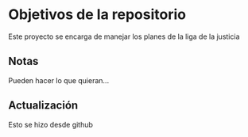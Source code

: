 # Objetivos de la repositorio

Este proyecto se encarga de manejar los planes de la liga de la justicia


## Notas
Pueden hacer lo que quieran...


## Actualización

Esto se hizo desde github
